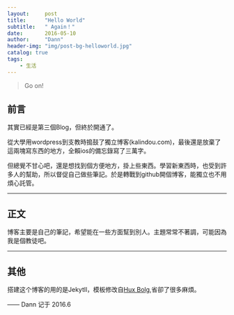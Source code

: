 ```yaml
---
layout:     post
title:      "Hello World"
subtitle:   " Again！"
date:       2016-05-10
author:     "Dann"
header-img: "img/post-bg-helloworld.jpg"
catalog: true
tags:
    - 生活
---
```


> Go on! 


## 前言

其實已經是第三個Blog，但終於開通了。

從大學用wordpress到支教時搗鼓了獨立博客(kalindou.com)，最後還是放棄了這兩塊寫东西的地方，全賴ios的備忘錄寫了三萬字。

但總覺不甘心吧，還是想找到個方便地方，掛上些東西。學習新東西時，也受到許多人的幫助，所以督促自己做些筆記。於是轉戰到github開個博客，能獨立也不用煩心託管。

---

## 正文

博客主要是自己的筆記，希望能在一些方面幫到別人。主題常常不著調，可能因為我是個教徒吧。

---

## 其他

搭建这个博客的用的是Jekytll，模板修改自<a href="http://huangxuan.me">Hux Bolg</a>,省卻了很多麻煩。 

—— Dann 记于 2016.6



